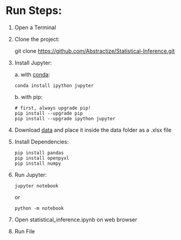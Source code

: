 # Run Steps:
1. Open a Terminal
2. Clone the project:

    git clone https://github.com/Abstractize/Statistical-Inference.git

3. Install Jupyter:

    a. with [conda](https://www.anaconda.com/download):
    ```
    conda install ipython jupyter
    ```
    b. with pip:
    ```
    # first, always upgrade pip!
    pip install --upgrade pip
    pip install --upgrade ipython jupyter
    ```
4. Download [data](https://tecdigital.tec.ac.cr/dotlrn/classes/E/EL4702/S-1-2021.CA.EL4702.3/file-storage/view/Tareas%2Ftarea-2%2FConjunto_datos_tarea2.xlsx) and place it inside the data folder as a .xlsx file
5. Install Dependencies:
    ```
    pip install pandas
    pip install openpyxl
    pip install numpy
    ```
6. Run Jupyter:
    ```
    jupyter notebook
    ```   
    or
    ```   
    python -m notebook
    ```    
7. Open statistical_inference.ipynb on web browser
8. Run File
